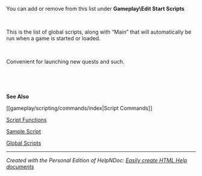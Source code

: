 # 

&nbsp;

You can add or remove from this list under **Gameplay\\Edit Start Scripts**

&nbsp;

This is the list of global scripts, along with “Main” that will automatically be run when a game is started or loaded.

&nbsp;

Convenient for launching new quests and such.

&nbsp;

&nbsp;

**See Also**

[[gameplay/scripting/commands/index|Script Commands]]

[Script Functions](<ScriptFunctions.md>)

[Sample Script](<SampleScript.md>)

[Global Scripts ](<GlobalScripts.md>)


***
_Created with the Personal Edition of HelpNDoc: [Easily create HTML Help documents](<https://www.helpndoc.com/feature-tour>)_
